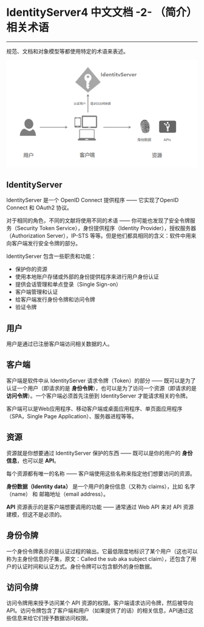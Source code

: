 # IdentityServer4 中文文档 -2- （简介）相关术语

-------------------------------------------------------------

规范、文档和对象模型等都使用特定的术语来表述。

![](IdentityServer4相关术语.png)

## IdentityServer

IdentityServer 是一个 OpenID Connect 提供程序 —— 它实现了OpenID Connect 和 OAuth2 协议。

对于相同的角色，不同的文献将使用不同的术语 —— 你可能也发现了安全令牌服务（Security Token Service），身份提供程序（Identity Provider），授权服务器（Authorization Server），IP-STS 等等。但是他们都具相同的含义：软件中用来向客户端发行安全令牌的部分。

IdentityServer 包含一些职责和功能：

* 保护你的资源
* 使用本地账户存储或外部的身份提供程序来进行用户身份认证
* 提供会话管理和单点登录（Single Sign-on）
* 客户端管理和认证
* 给客户端发行身份令牌和访问令牌
* 验证令牌

## 用户

用户是通过已注册客户端访问相关数据的人。

## 客户端

客户端是软件中从 IdentityServer 请求令牌（Token）的部分 —— 既可以是为了认证一个用户（即请求的是 **身份令牌**），也可以是为了访问一个资源（即请求的是 **访问令牌**）。一个客户端必须首先注册到 IdentityServer 才能请求相关的令牌。

客户端可以是Web应用程序、移动客户端或桌面应用程序、单页面应用程序（SPA，Single Page Application）、服务器进程等等。

## 资源

资源就是你想要通过 IdentityServer 保护的东西 —— 既可以是你的用户的 **身份信息**，也可以是 **API**。

每个资源都有唯一的名称 —— 客户端使用这些名称来指定他们想要访问的资源。

**身份数据（Identity data）** 是一个用户的身份信息（又称为 claims），比如 名字（name） 和 邮箱地址（email address）。

**API** 资源表示的是客户端想要调用的功能 —— 通常通过 Web API 来对 API 资源建模，但这不是必须的。

## 身份令牌

一个身份令牌表示的是认证过程的输出。它最低限度地标识了某个用户（这也可以称为主身份信息的子集，原文：Called the sub aka subject claim），还包含了用户的认证时间和认证方式。身份令牌可以包含额外的身份数据。

## 访问令牌

访问令牌用来授予访问某个 API 资源的权限。客户端请求访问令牌，然后被导向 API。访问令牌包含了客户端和用户（如果提供了的话）的相关信息，API通过这些信息来给它们授予数据访问权限。